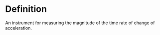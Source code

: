 # Definition

An instrument for measuring the magnitude of the time rate of change of
acceleration.
